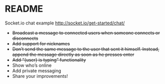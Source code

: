 # README 
Socket.io chat example http://socket.io/get-started/chat/
- ~~Broadcast a message to connected users when someone connects or disconnects~~
- ~~Add support for nicknames~~
- ~~Don’t send the same message to the user that sent it himself. Instead, append the message directly as soon as he presses enter~~
- ~~Add “{user} is typing” functionality~~
- Show who’s online
- Add private messaging
- Share your improvements!